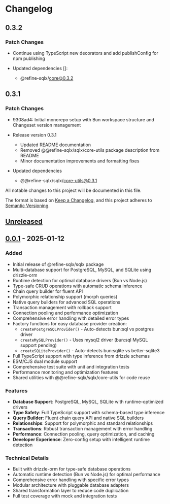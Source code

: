 # Changelog

## 0.3.2

### Patch Changes

- Continue using TypeScript new decorators and add publishConfig for npm publishing

- Updated dependencies []:
  - @refine-sqlx/core@0.3.2

## 0.3.1

### Patch Changes

- 9308ad4: Initial monorepo setup with Bun workspace structure and Changeset version management
- Release version 0.3.1
  - Updated README documentation
  - Removed @@refine-sqlx/sqlx/core-utils package description from README
  - Minor documentation improvements and formatting fixes

- Updated dependencies
  - @@refine-sqlx/sqlx/core-utils@0.3.1

All notable changes to this project will be documented in this file.

The format is based on [Keep a Changelog](https://keepachangelog.com/en/1.0.0/),
and this project adheres to [Semantic Versioning](https://semver.org/spec/v2.0.0.html).

## [Unreleased]

## [0.0.1] - 2025-01-12

### Added

- Initial release of @refine-sqlx/sqlx package
- Multi-database support for PostgreSQL, MySQL, and SQLite using drizzle-orm
- Runtime detection for optimal database drivers (Bun vs Node.js)
- Type-safe CRUD operations with automatic schema inference
- Chain query builder for fluent API
- Polymorphic relationship support (morph queries)
- Native query builders for advanced SQL operations
- Transaction management with rollback support
- Connection pooling and performance optimization
- Comprehensive error handling with detailed error types
- Factory functions for easy database provider creation:
  - `createPostgreSQLProvider()` - Auto-detects bun:sql vs postgres driver
  - `createMySQLProvider()` - Uses mysql2 driver (bun:sql MySQL support pending)
  - `createSQLiteProvider()` - Auto-detects bun:sqlite vs better-sqlite3
- Full TypeScript support with type inference from drizzle schemas
- ESM/CJS dual module support
- Comprehensive test suite with unit and integration tests
- Performance monitoring and optimization features
- Shared utilities with @@refine-sqlx/sqlx/core-utils for code reuse

### Features

- **Database Support**: PostgreSQL, MySQL, SQLite with runtime-optimized drivers
- **Type Safety**: Full TypeScript support with schema-based type inference
- **Query Builder**: Fluent chain query API and native SQL builders
- **Relationships**: Support for polymorphic and standard relationships
- **Transactions**: Robust transaction management with error handling
- **Performance**: Connection pooling, query optimization, and caching
- **Developer Experience**: Zero-config setup with intelligent runtime detection

### Technical Details

- Built with drizzle-orm for type-safe database operations
- Automatic runtime detection (Bun vs Node.js) for optimal performance
- Comprehensive error handling with specific error types
- Modular architecture with pluggable database adapters
- Shared transformation layer to reduce code duplication
- Full test coverage with mock and integration tests

[Unreleased]: https://github.com/zuohuadong/@refine-sqlx/sql/compare/@refine-sqlx/sqlx@0.0.1...HEAD
[0.0.1]: https://github.com/zuohuadong/@refine-sqlx/sql/releases/tag/@refine-sqlx/sqlx@0.0.1
